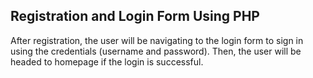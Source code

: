 ## Registration and Login Form Using PHP

After registration, the user will be navigating to the login form to sign in using the credentials (username and password). Then, the user will be headed to homepage if the login is successful.
